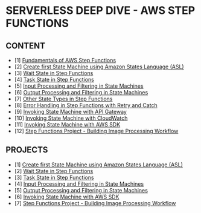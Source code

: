 # SERVERLESS DEEP DIVE - AWS STEP FUNCTIONS

## CONTENT

- [1] [Fundamentals of AWS Step Functions](./Docs/01-FundamentalsStepFunctions.md)
- [2] [Create first State Machine using Amazon States Language (ASL)](./Docs/02-FirstStateMachineUsingASL.md)
- [3] [Wait State in Step Functions](./Docs/03-WaitStateInStepFunctions.md)
- [4] [Task State in Step Functions](./Docs/04-TaskStateInStepFunctions.md)
- [5] [Input Processing and Filtering in State Machines](./Docs/05-InputProcessAndFilterInStateMachine.md)
- [6] [Output Processing and Filtering in State Machines](./Docs/06-OutputProcessAndFilterInStateMachine.md)
- [7] [Other State Types in Step Functions](./Docs/07-OtherStateTypesInStepFunctions.md)
- [8] [Error Handling in Step Functions with Retry and Catch](./Docs/08-ErrorHandlingStepFuncRetryCatch.md)
- [9] [Invoking State Machine with API Gateway](./Docs/09-InvokingStateMachineAPIGateway.md)
- [10] [Invoking State Machine with CloudWatch](./Docs/10-InvokingStateMachineCloudWatch.md)
- [11] [Invoking State Machine with AWS SDK](./Docs/11-InvokeStateMachineAwsSDK.md)
- [12] [Step Functions Project - Building Image Processing Workflow](./Docs/12-StepFunctionsProject.md)

## PROJECTS

- [1] [Create first State Machine using Amazon States Language (ASL)](./Projects/firstStateMachineUsingASL/)
- [2] [Wait State in Step Functions](./Projects/waitStateStepFunctions/)
- [3] [Task State in Step Functions](./Projects/taskStateStepFunctions/)
- [4] [Input Processing and Filtering in State Machines](./Projects/inputProcessingAndFiltering/)
- [5] [Output Processing and Filtering in State Machines](./Projects/outputProcessingAndFiltering/)
- [6] [Invoking State Machine with AWS SDK](./Projects/invokeStateMachineAwsSDK/)
- [7] [Step Functions Project - Building Image Processing Workflow](./Projects/imageProcessingWorkflow/)
